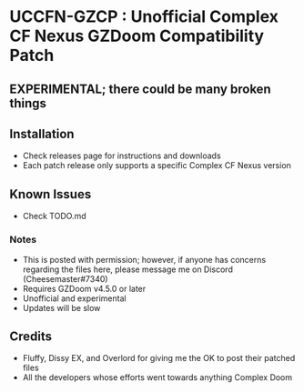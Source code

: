 # UCCFN-GZCP : Unofficial Complex CF Nexus GZDoom Compatibility Patch

## EXPERIMENTAL; there could be many broken things

## Installation

- Check releases page for instructions and downloads
- Each patch release only supports a specific Complex CF Nexus version

## Known Issues

- Check TODO.md

### Notes
- This is posted with permission; however, if anyone has concerns regarding the files here, please message me on Discord (Cheesemaster#7340)
- Requires GZDoom v4.5.0 or later
- Unofficial and experimental
- Updates will be slow

## Credits

- Fluffy, Dissy EX, and Overlord for giving me the OK to post their patched files
- All the developers whose efforts went towards anything Complex Doom
